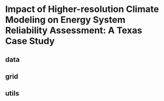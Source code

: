 # Impact of Higher-resolution Climate Modeling on Energy System Reliability Assessment: A Texas Case Study
## data


## grid


## utils
